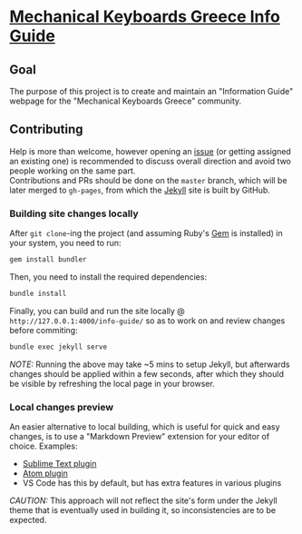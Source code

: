 # [Mechanical Keyboards Greece Info Guide](https://mechanicalkeyboardsgreece.github.io/info-guide/)

## Goal

The purpose of this project is to create and maintain an "Information Guide" webpage for the "Mechanical Keyboards Greece" community.

## Contributing

Help is more than welcome, however opening an [issue](https://github.com/MechanicalKeyboardsGreece/info-guide/issues?q=is%3Aissue+is%3Aopen+sort%3Aupdated-desc) (or getting assigned an existing one) is recommended to discuss overall direction and avoid two people working on the same part.  
Contributions and PRs should be done on the `master` branch, which will be later merged to `gh-pages`, from which the [Jekyll](https://jekyllrb.com/docs/home/) site is built by GitHub.

### Building site changes locally

After `git clone`-ing the project (and assuming Ruby's [Gem](https://rubygems.org/pages/download) is installed) in your system, you need to run:

```bash
gem install bundler
```

Then, you need to install the required dependencies:

```bash
bundle install
```

Finally, you can build and run the site locally @ `http://127.0.0.1:4000/info-guide/` so as to work on and review changes before commiting:

```bash
bundle exec jekyll serve
```

_NOTE:_ Running the above may take ~5 mins to setup Jekyll, but afterwards changes should be applied within a few seconds, after which they should be visible by refreshing the local page in your browser.

### Local changes preview

An easier alternative to local building, which is useful for quick and easy changes, is to use a "Markdown Preview" extension for your editor of choice. Examples:

- [Sublime Text plugin](https://packagecontrol.io/packages/MarkdownLivePreview)
- [Atom plugin](https://github.com/atom/markdown-preview)
- VS Code has this by default, but has extra features in various plugins

_CAUTION:_ This approach will not reflect the site's form under the Jekyll theme that is eventually used in building it, so inconsistencies are to be expected.